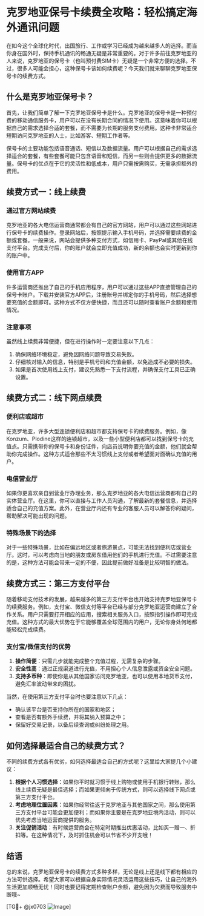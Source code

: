 # 克罗地亚保号卡续费全攻略：轻松搞定海外通讯问题

在如今这个全球化时代，出国旅行、工作或学习已经成为越来越多人的选择。而当你身在国外时，保持手机通讯的畅通无疑是非常重要的。对于许多前往克罗地亚的人来说，克罗地亚的保号卡（也叫预付费SIM卡）无疑是一个非常方便的选择。不过，很多人可能会担心，这种保号卡该如何续费呢？今天我们就来聊聊克罗地亚保号卡的续费方式。

## 什么是克罗地亚保号卡？

首先，让我们简单了解一下克罗地亚保号卡是什么。克罗地亚的保号卡是一种预付费的移动通信服务卡，用户可以在没有长期合同的情况下使用。这意味着你可以根据自己的需求选择合适的套餐，而不需要为长期的服务支付费用。这种卡非常适合短期访问克罗地亚的人士，比如游客、短期工作者等。

保号卡的主要功能包括语音通话、短信以及数据流量。用户可以根据自己的需求选择适合的套餐，有些套餐可能只包含语音和短信，而另一些则会提供更多的数据流量。保号卡的优点在于它的灵活性和低成本，用户只需按需购买，无需承担额外的费用。

## 续费方式一：线上续费

### 通过官方网站续费

克罗地亚的各大电信运营商通常都会有自己的官方网站，用户可以通过这些网站进行保号卡的续费操作。登录网站后，按照提示输入手机号码，并选择需要续费的金额或套餐。一般来说，网站会提供多种支付方式，如信用卡、PayPal或其他在线支付平台。完成支付后，你的账户就会立即充值成功，新的余额也会实时更新到你的账户中。

### 使用官方APP

许多运营商还推出了自己的手机应用程序，用户可以通过这些APP直接管理自己的保号卡账户。下载并安装官方APP后，注册账号并绑定你的手机号码，然后选择想要充值的金额即可。这种方式不仅方便快捷，而且还可以随时查看账户余额和使用情况。

### 注意事项

虽然线上续费非常便捷，但在进行操作时一定要注意以下几点：
1. 确保网络环境稳定，避免因网络问题导致交易失败。
2. 仔细核对输入的信息，特别是手机号码和充值金额，以免造成不必要的损失。
3. 如果是首次使用线上支付，建议先熟悉一下支付流程，并确保支付工具已正确设置。

## 续费方式二：线下网点续费

### 便利店或超市

在克罗地亚，许多大型连锁便利店和超市都支持保号卡的续费服务。例如，像Konzum、Plodine这样的连锁超市，以及一些小型便利店都可以找到保号卡的充值点。只需携带你的保号卡和身份证件，向店员说明你要充值的金额，他们就会帮助你完成操作。这种方式适合那些不太习惯线上支付或者希望面对面确认充值的用户。

### 电信营业厅

如果你更喜欢亲自到营业厅办理业务，那么克罗地亚的各大电信运营商都有自己的实体营业厅。在这里，你可以直接与工作人员沟通，了解最新的套餐信息，并选择适合自己的充值方案。此外，在营业厅内还有专业的客服人员可以解答你的疑问，帮助解决可能出现的问题。

### 特殊场景下的选择

对于一些特殊场景，比如在偏远地区或者旅游景点，可能无法找到便利店或营业厅。这时，可以考虑向当地的朋友或房东借用他们的手机进行充值。不过需要注意的是，这种方法可能会带来一定的不便，因此提前做好准备是比较明智的做法。

## 续费方式三：第三方支付平台

随着移动支付技术的发展，越来越多的第三方支付平台也开始支持克罗地亚保号卡的续费服务。例如，支付宝、微信支付等平台已经与部分克罗地亚运营商建立了合作关系。用户只需要打开相应的应用，搜索相关服务入口，按照指引操作即可完成充值。这种方式的最大优势在于它能够覆盖全球范围内的用户，无论你身处何地都能轻松完成续费。

### 支付宝/微信支付的优势

1. **操作简便**：只需几步就能完成整个充值过程，无需复杂的步骤。
2. **安全性高**：通过正规渠道进行充值，不用担心个人信息泄露或资金安全问题。
3. **支持多币种**：即使你是从其他国家访问克罗地亚，也可以使用本地货币支付，避免汇率波动带来的困扰。

当然，在使用第三方支付平台时也要注意以下几点：
- 确认该平台是否支持你所在的国家和地区；
- 查看是否有额外手续费，并将其纳入预算之中；
- 保留好交易记录，以备后续查询或纠纷处理之用。

## 如何选择最适合自己的续费方式？

不同的续费方式各有优劣，如何选择最适合自己的方式呢？这里给大家提几个小建议：

1. **根据个人习惯选择**：如果你平时就习惯于线上购物或使用手机银行转账，那么线上续费无疑是最佳选择；而如果更倾向于传统方式，则可以选择线下网点或第三方支付平台。
2. **考虑地理位置因素**：如果你经常往返于克罗地亚与其他国家之间，那么使用第三方支付平台可能会更加便利；而如果你主要是在克罗地亚境内活动，则可以优先考虑当地运营商提供的服务。
3. **关注促销活动**：有时候运营商会在特定时期推出优惠活动，比如买一赠一、折扣等。在这种情况下，及时抓住机会可以节省不少开支哦！

## 结语

总的来说，克罗地亚保号卡的续费方式多种多样，无论是线上还是线下都有相应的方法可供选择。希望大家可以根据自身实际情况灵活运用这些技巧，让自己的海外生活更加顺畅无忧！同时也要记得定期检查账户余额，避免因为欠费而导致服务中断哦~

[TG💪+ @jx0703 ![Image](https://github.com/user-attachments/assets/dbca1d08-cadb-493c-b0ec-ad6f7a83f270)]